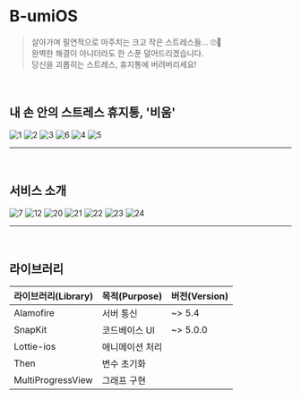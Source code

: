 <br>

# B-umiOS
> 살아가며 필연적으로 마주치는 크고 작은 스트레스들... 🙄💨   
완벽한 해결이 아니더라도 한 스푼 덜어드리겠습니다.   
당신을 괴롭히는 스트레스, 휴지통에 버려버리세요! 

<br>

## 내 손 안의 스트레스 휴지통, '비움'
![1](https://user-images.githubusercontent.com/26399850/124559276-842d4a80-de76-11eb-9c24-048e5fd6776a.png)
![2](https://user-images.githubusercontent.com/26399850/124559304-8becef00-de76-11eb-933a-94b4556464d8.png)
![3](https://user-images.githubusercontent.com/26399850/124559315-8db6b280-de76-11eb-9813-e7c5441ffec6.png)
![6](https://user-images.githubusercontent.com/26399850/124559337-914a3980-de76-11eb-9b26-de560ed736fe.png)
![4](https://user-images.githubusercontent.com/26399850/124559323-8e4f4900-de76-11eb-9977-c688792ef572.png)
![5](https://user-images.githubusercontent.com/26399850/124559330-90190c80-de76-11eb-9961-c8b50047288e.png)


---
<br>

## 서비스 소개

![7](https://user-images.githubusercontent.com/70695311/126065338-7e906c12-7b4b-4956-a62b-f051f09504a1.jpg)
![12](https://user-images.githubusercontent.com/70695311/126065337-f0ad6b24-52f8-4da8-95d3-9203efa5ecfe.jpg)
![20](https://user-images.githubusercontent.com/70695311/126065334-637ba8fa-cabd-41ba-bb9c-e1c0f4e2f9f4.jpg)
![21](https://user-images.githubusercontent.com/70695311/126065332-3b7608cb-4a99-4f6d-8afd-4c82320bfb03.jpg)
![22](https://user-images.githubusercontent.com/70695311/126065328-70124e21-f0c2-4e9b-a0f8-b4e3086f31b6.jpg)
![23](https://user-images.githubusercontent.com/70695311/126065349-60edb90f-789f-459e-8653-cf00b0394730.jpg)
![24](https://user-images.githubusercontent.com/70695311/126065347-aca11ce9-6df4-4766-86f5-93dcae45aa8a.jpg)

--- 
<br>


## 라이브러리

| 라이브러리(Library) | 목적(Purpose) | 버전(Version) |
|:---|:----------|----|
| Alamofire | 서버 통신 | ~> 5.4 |
| SnapKit | 코드베이스 UI | ~> 5.0.0 |
| Lottie-ios | 애니메이션 처리 |  
| Then | 변수 초기화 |  
| MultiProgressView | 그래프 구현 |  
